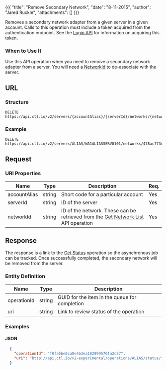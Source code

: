 {{{
  "title": "Remove Secondary Network",
  "date": "8-11-2015",
  "author": "Jared Ruckle",
  "attachments": []
}}}

Removes a secondary network adapter from a given server in a given account. Calls to this operation must include a token acquired from the authentication endpoint. See the [Login API](../Authentication/login.md) for information on acquiring this token.

### When to Use It

Use this API operation when you need to remove a secondary network adapter from a server. You will need a [NetworkId](../Networks/networks-get-network-list) to de-associate with the server.

## URL

### Structure

    DELETE https://api.ctl.io/v2/servers/{accountAlias}/{serverId}/networks/{networkId}

### Example

    DELETE https://api.ctl.io/v2/servers/ALIAS/WA1ALIASSERV0101/networks/478ac773cac24aa7b5e97bac7897fa5a

## Request

### URI Properties

| Name | Type | Description | Req. |
| --- | --- | --- | --- |
| accountAlias | string | Short code for a particular account | Yes |
| serverId | string | ID of the server | Yes |
| networkId | string | ID of the network. These can be retrieved from the [Get Network List](../Networks/get-network-list.md) API operation | Yes |

## Response

The response is a link to the [Get Status](../Queue/get-status.md) operation so the asynchronous job can be tracked. Once successfully completed, the secondary network will be removed from the server.

### Entity Definition

| Name | Type | Description |
| --- | --- | --- |
| operationId | string | GUID for the item in the queue for completion |
| uri | string | Link to review status of the operation |

### Examples

#### JSON
```json
  {
    "operationId": "f0fa5be0ca8e4b3ea182899576fa2c77",
    "uri": "http://api.ctl.io/v2-experimental/operations/ALIAS/status/f0fa5be0ca8e4b3ea182899576fa2c77"
  }
```
